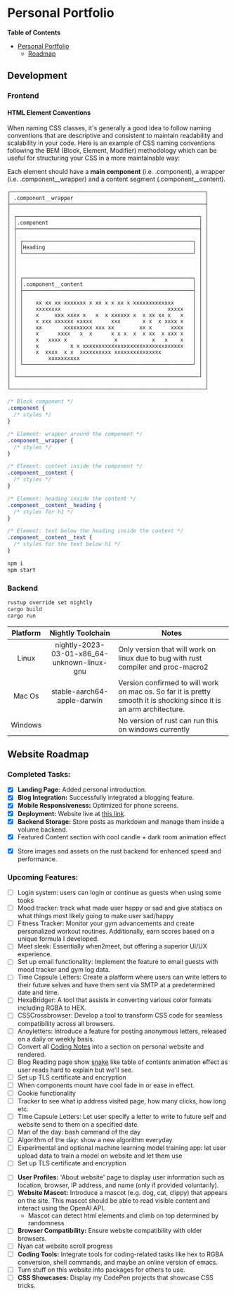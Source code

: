 # Personal Portfolio

<!-- markdown-toc start - Don't edit this section. Run M-x markdown-toc-refresh-toc -->

**Table of Contents**

- [Personal Portfolio](#personal-portfolio)
  - [Roadmap](#roadmap)

<!-- markdown-toc end -->
  

## Development

### Frontend

#### HTML Element Conventions
When naming CSS classes, it's generally a good idea to follow naming conventions that are descriptive and consistent to maintain readability and scalability in your code. Here is an example of CSS naming conventions following the BEM (Block, Element, Modifier) methodology which can be useful for structuring your CSS in a more maintainable way:

Each element should have a **main component** (i.e. .component), a wrapper (i.e. .component__wrapper) and a content segment (.component__content).

```
┌──────────────────────────────────────────────────────────────┐
│ .component__wrapper                                          │
├──────────────────────────────────────────────────────────────┤
│                                                              │
│ ┌──────────────────────────────────────────────────────────┐ │
│ │.component                                                │ │
│ ├──────────────────────────────────────────────────────────┤ │
│ │                                                          │ │
│ │ ┌──────────────────────────────────────────────────────┐ │ │
│ │ │Heading                                               │ │ │
│ │ └──────────────────────────────────────────────────────┘ │ │
│ │                                                          │ │
│ │                                                          │ │
│ │                                                          │ │
│ │ ┌──────────────────────────────────────────────────────┐ │ │
│ │ │.component__content                                   │ │ │
│ │ ├──────────────────────────────────────────────────────┤ │ │
│ │ │                                                      │ │ │
│ │ │    xx xx xx xxxxxxx x xx x x xx x xxxxxxxxxxxxx      │ │ │
│ │ │    xxxxxxxx                                  xxxxx   │ │ │
│ │ │    x     xxx xxxx x   x  x xxxxxx x  x xx xx x   x   │ │ │
│ │ │    x xxx xxxxxx xxxxx      xxx       x x  x xxxx x   │ │ │
│ │ │    xx       xxxxxxxxx xxx xx        xx x      xxxx   │ │ │
│ │ │    x      xxxx   x  x      x x x  x  x xx  x xxx x   │ │ │
│ │ │    x   xxxx x               x           x   x    x   │ │ │
│ │ │    x          x x xxxxxxxxxxxxxxxxxxxxxxxxxxxxxxxx   │ │ │
│ │ │    x  xxxx  x x  xxxxxxxxxx xxxxxxxxxxxxxxx          │ │ │
│ │ │        xxxxxxxxxx                                    │ │ │
│ │ └──────────────────────────────────────────────────────┘ │ │
│ │                                                          │ │
│ └──────────────────────────────────────────────────────────┘ │
│                                                              │
└──────────────────────────────────────────────────────────────┘
```

```css
/* Block component */
.component {
  /* styles */
}

/* Element: wrapper around the component */
.component__wrapper {
  /* styles */
}

/* Element: content inside the component */
.component__content {
  /* styles */
}

/* Element: heading inside the content */
.component__content__heading {
  /* styles for h1 */
}

/* Element: text below the heading inside the content */
.component__content__text {
  /* styles for the text below h1 */
}

```


```sh
npm i
npm start
```

### Backend

```sh
rustup override set nightly
cargo build
cargo run
```

| Platform | Nightly Toolchain                           | Notes                                                                                                                |
|:--------:|:-------------------------------------------:|----------------------------------------------------------------------------------------------------------------------|
| Linux    | nightly-2023-03-01-x86_64-unknown-linux-gnu | Only version that will work on linux due to bug with rust compiler and proc-macro2                                   |
| Mac Os   | stable-aarch64-apple-darwin                 | Version confirmed to will work on mac os. So far it is pretty smooth it is shocking since it is an arm architecture. |
| Windows  |                                             | No version of rust can run this on windows currently                                                                 |


## Website Roadmap

### Completed Tasks:
- [x] **Landing Page:** Added personal introduction.
- [x] **Blog Integration:** Successfully integrated a blogging feature.
- [x] **Mobile Responsiveness:** Optimized for phone screens.
- [x] **Deployment:** Website live at [this link](http://170.64.250.107/).
- [x] **Backend Storage:** Store posts as markdown and manage them inside a volume backend.
- [x] Featured Content section with cool candle + dark room animation effect
* [x] Store images and assets on the rust backend for enhanced speed and performance.

### Upcoming Features:
* [ ] Login system: users can login or continue as guests when using some tooks
* [ ] Mood tracker: track what made user happy or sad and give statiscs on what things most likely going to make user sad/happy
* [ ] Fitness Tracker: Monitor your gym advancements and create personalized workout routines. Additionally, earn scores based on a unique formula I developed.
* [ ] Meet sleek: Essentially when2meet, but offering a superior UI/UX experience.
* [ ] Set up email functionality: Implement the feature to email guests with mood tracker and gym log data.
* [ ] Time Capsule Letters: Create a platform where users can write letters to their future selves and have them sent via SMTP at a predetermined date and time.
* [ ] HexaBridger: A tool that assists in converting various color formats including RGBA to HEX.
* [ ] CSSCrossbrowser: Develop a tool to transform CSS code for seamless compatibility across all browsers.
* [ ] Anoyletters: Introduce a feature for posting anonymous letters, released on a daily or weekly basis.
* [ ] Convert all [Coding Notes](https://github.com/luyangliuable/coding-notes ) into a section on personal website and rendered.
* [ ] Blog Reading page show [snake](https://lab.hakim.se/progress-nav/#dev ) like table of contents animation effect as user reads hard to explain but we'll see.
* [ ] Set up TLS certificate and encryption
* [ ] When components mount have cool fade in or ease in effect.
* [ ] Cookie functionality
* [ ] Tracker to see what ip address visited page, how many clicks, how long etc.
* [ ] Time Capsule Letters: Let user specify a letter to write to future self and website send to them on a specified date.
* [ ] Man of the day: bash command of the day
* [ ] Algorithm of the day: show a new algorithm everyday
* [ ] Experimental and optional machine learning model training app: let user upload data to train a model on website and let them use
* [ ] Set up TLS certificate and encryption
- [ ] **User Profiles:** 'About website' page to display user information such as location, browser, IP address, and name (only if provided voluntarily).
- [ ] **Website Mascot:** Introduce a mascot (e.g. dog, cat, clippy) that appears on the site. This mascot should be able to read visible content and interact using the OpenAI API.
  * Mascot can detect html elements and climb on top determined by randomness
- [ ] **Browser Compatibility:** Ensure website compatibility with older browsers.
- [ ] Nyan cat website scroll progress
- [ ] **Coding Tools:** Integrate tools for coding-related tasks like hex to RGBA conversion, shell commands, and maybe an online version of emacs.
- [ ] Turn stuff on this website into packages for others to use.
- [ ] **CSS Showcases:** Display my CodePen projects that showcase CSS tricks.

